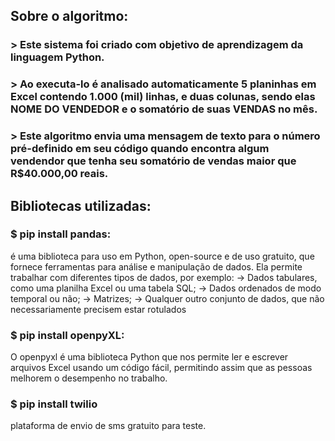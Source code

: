 ## Sobre o algoritmo:
  ### > Este sistema foi criado com objetivo de aprendizagem da linguagem Python.
  ### > Ao executa-lo é analisado automaticamente 5 planinhas em Excel contendo 1.000 (mil) linhas, e duas colunas, sendo elas NOME DO VENDEDOR  e o somatório de suas VENDAS no mês.
  ### > Este algoritmo envia uma mensagem de texto para o número pré-definido em seu código quando encontra algum vendendor que tenha seu somatório de vendas maior que R$40.000,00 reais.






## Bibliotecas utilizadas: 
 ### $ pip install pandas:
 é uma biblioteca para uso em Python, open-source e de uso gratuito, que fornece ferramentas para análise e manipulação de dados.
   Ela permite trabalhar com diferentes tipos de dados, por exemplo:
    -> Dados tabulares, como uma planilha Excel ou uma tabela SQL;
    -> Dados ordenados de modo temporal ou não;
    -> Matrizes;
    -> Qualquer outro conjunto de dados, que não necessariamente precisem estar rotulados
    
 ### $ pip install openpyXL:
 O openpyxl é uma biblioteca Python que nos permite ler e escrever arquivos Excel usando um código fácil, permitindo assim que as 
 pessoas melhorem o desempenho no trabalho.
 
 
 ### $ pip  install twilio
 plataforma de envio de sms gratuito para teste.
 
 
 
 
 
